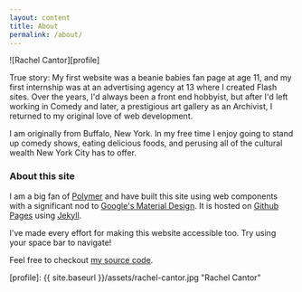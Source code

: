 ```yaml
---
layout: content
title: About
permalink: /about/
---
```


![Rachel Cantor][profile]

True story: My first website was a beanie babies fan page at age 11, and my first internship was at an advertising agency at 13 where I created Flash sites. Over the years, I'd always been a front end hobbyist, but after I'd left working in Comedy and later, a prestigious art gallery as an Archivist, I returned to my original love of web development.

I am originally from Buffalo, New York. In my free time I enjoy going to stand up comedy shows, eating delicious foods, and perusing all of the cultural wealth New York City has to offer.

### About this site

I am a big fan of [Polymer][1] and have built this site using web components with a significant nod to [Google's Material Design][2]. It is hosted on [Github Pages][3] using [Jekyll][4].

I've made every effort for making this website accessible too. Try using your space bar to navigate!

Feel free to checkout [my source code][5].

[1]: https://www.polymer-project.org
[2]: https://www.google.com/design/
[3]: https://pages.github.com
[4]: http://www.jekyllrb.com
[5]: https://github.com/rachelslurs/rachelslurs.github.com

[profile]: {{ site.baseurl }}/assets/rachel-cantor.jpg "Rachel Cantor"
